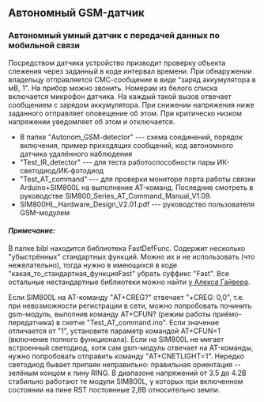 ## Автономный GSM-датчик

### Автономный умный датчик с передачей данных по мобильной связи

Посредством датчика устройство призводит проверку объекта слежения через заданный в коде интервал времени. При обнаружении владельцу отправляется СМС-сообщение в виде "заряд аккумулятора в мВ, 1". На прибор можно звонить. Номерам из белого списка включается микрофон датчика. На каждый такой вызов отвечает сообщением с зарядом аккумулятора. При снижении напряжения ниже заданного отправляет оповещение об этом. При критическо низком напряжении уведомляет об этом и отключается.

+ В папке "Autonom_GSM-detector" --- схема соединений, порядок включения, пример приходящих сообщений, код автономного датчика удалённого наблюдения
+ "Test_IR_detector" --- для теста работоспособности пары ИК-светодиод/ИК-фотодиод
+ "Test_AT_command"  --- для проверки мониторе порта работы связки Arduino+SIM800L на выполнение AT-команд. Последние смотреть в руководстве SIM800_Series_AT_Command_Manual_V1.09.
+ SIM800HL_Hardware_Design_V2.01.pdf --- руководство пользователя GSM-модулем

#### ___Примечание:___

В папке bibl находится библиотека FastDefFunc.  Содержит несколько "убыстрённых" стандартных функций.  Можно их и не использовать (что нежелательно), тогда нужно в имеющихся в коде "какая_то_стандартная_функцияFast" убрать суффикс "Fast". Все остальные нестандартные библиотеки можно найти [у Алекса Гайвера](https://github.com/GyverLibs).

Если SIM800L на AT-команду  "AT+CREG?" отвечает "+CREG: 0,0", т.е. при невозможности регистрации в сети, можно попробовать починить gsm-модуль, выполнив команду AT+CFUN? (режим работы приёмо-передатчика) в скетче "Test_AT_command.ino". Если значение отличается от "1", установите параметр командой AT+CFUN=1 (включение полного функционала). Если на SIM800L не мигает встроенный светодиод, хотя сам gsm-модуль отвечает на AT-команды, нужно попробовать отправить команду "AT+CNETLIGHT=1". Нередко светодиод бывает припаян неправильно: правильная ориентация -- зелёным концом к пину RING. В диапазоне напряжений от 3.5 до 4.2В стабильно работают те модули SIM800L, у которых при включенном состоянии на пине RST постоянные 2,8В относительно земли.

